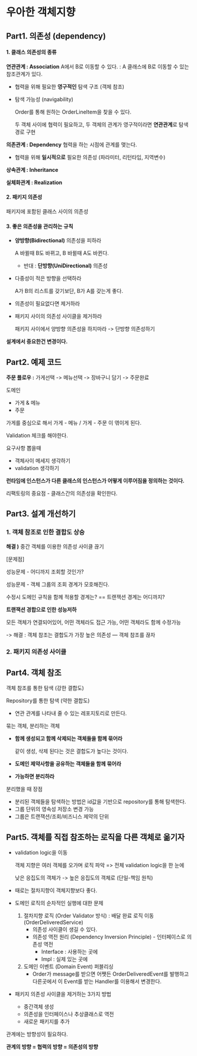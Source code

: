 # 우아한 객체지향

## Part1. 의존성 (dependency)

#### 1. 클래스 의존성의 종류

**연관관계 : Association** A에서 B로 이동할 수 있다. : A 클래스에 B로 이동할 수 있는 참조관계가 있다.

- 협력을 위해 필요한 **영구적인** 탐색 구조 (객체 참조)

- 탐색 가능성 (navigability)

  Order를 통해 원하는 OrderLineItem을 찾을 수 있다.

  두 객체 사이에 협력이 필요하고, 두 객체의 관계가 영구적이라면 **연관관계**로 탐색경로 구현

**의존관계 : Dependency** 협력을 하는 시점에 관계를 맺는다.

- 협력을 위해 **일시적으로** 필요한 의존성 (파라미터, 리턴타입, 지역변수)

**상속관계 : Inheritance** 

**실체화관계 : Realization** 



#### 2. 패키지 의존성

패키지에 포함된 클래스 사이의 의존성



#### 3. 좋은 의존성을 관리하는 규칙

- **양방향(Bidirectional)** 의존성을 피하라

  A 바뀔때 B도 바뀌고, B 바뀔때 A도 바뀐다.

  - 반대 : **단방향(UniDirectional)** 의존성

- 다중성이 적은 방향을 선택하라

  A가 B의 리스트를 갖기보단, B가 A를 갖는게 좋다.

- 의존성이 필요없다면 제거하라

- 패키지 사이의 의존성 사이클을 제거하라

  패키지 사이에서 양방향 의존성을 하지마라 -> 단방향 의존성하기

**설계에서 중요한건 변경이다.**



## Part2. 예제 코드

**주문 플로우 :** 가게선택 -> 메뉴선택 -> 장바구니 담기 -> 주문완료

도메인

- 가게 & 메뉴
- 주문

가게를 중심으로 해서 가게 - 메뉴 / 가게 - 주문 이 엮이게 된다.

Validation 체크를 해야한다.



요구사항 뽑을때

- 객체사이 메세지 생각하기
- validation 생각하기


**런타임에 인스턴스가 다른 클래스의 인스턴스가 어떻게 이루어짐을 정의하는 것이다.**

리팩토링의 중요점 - 클래스간의 의존성을 확인한다.



## Part3. 설계 개선하기

### 1. 객체 참조로 인한 결합도 상승

**해결 )** 중간 객체를 이용한 의존성 사이클 끊기

[문제점]

성능문제 - 어디까지 조회할 것인가?

성능문제 - 객체 그룹의 조회 경계가 모호해진다.

수정시 도메인 규칙을 함께 적용할 경계는? == 트랜잭션 경계는 어디까지?

**트랜잭션 경합으로 인한 성능저하**

모든 객체가 연결되어있어, 어떤 객체라도 접근 가능, 어떤 객체라도 함께 수정가능

-> 해결 : 객체 참조는 결합도가 가장 높은 의존성 — 객체 참조를 끊자

### 2. 패키지 의존성 사이클



## Part4. 객체 참조

객체 참조를 통한 탐색 (강한 결합도)

Repository를 통한 탐색 (약한 결합도)

- 연관 관계를 나타내 줄 수 있는 레포지토리로 만든다.



묶는 객체, 분리하는 객체 

- **함께 생성되고 함께 삭제되는 객체들을 함께 묶어라**

  같이 생성, 삭제 된다는 것은 결합도가 높다는 것이다.

- **도메인 제약사항을 공유하는 객체들을 함께 묶어라**

- **가능하면 분리하라**



분리했을 때 장점

- 분리된 객체들을 탐색하는 방법은 id값을 기반으로 repository를 통해 탐색한다.
- 그룹 단위의 영속성 저장소 변경 가능
- 그룹은 트랜잭션/조회/비즈니스 제약의 단위



## Part5. 객체를 직접 참조하는 로직을 다른 객체로 옮기자

- validation logic을 이동

  객체 지향은 여러 객체를 오가며 로직 파악 => 전체 validation logic을 한 눈에

  낮은 응집도의 객체가 -> 높은 응집도의 객체로 (단일-책임 원칙)

- 때로는 절차지향이 객체지향보다 좋다.

- 도메인 로직의 순차적인 실행에 대한 문제

  1. 절차지향 로직 (Order Validator 방식) : 배달 완료 로직 이동 (OrderDeliveredService)
     - 의존성 사이클이 생길 수 있다.
     - 의존성 역전 원리 (Dependency Inversion Principle) - 인터페이스로 의존성 역전
       - Interface : 사용하는 곳에
       - Impl : 실제 있는 곳에
  2. 도메인 이벤트 (Domain Event) 퍼블리싱
     - Order가 message를 받으면 어쨋든 OrderDeliveredEvent를 발행하고 다른곳에서 이 Event를 받는 Handler를 이용해서 변경한다.

- 패키지 의존성 사이클을 제거하는 3가지 방법

  - 중간객체 생성
  - 의존성을 인터페이스나 추상클래스로 역전
  - 새로운 패키지를 추가

관계에는 방향성이 필요하다. 

**관계의 방향 = 협력의 방향 = 의존성의 방향**


